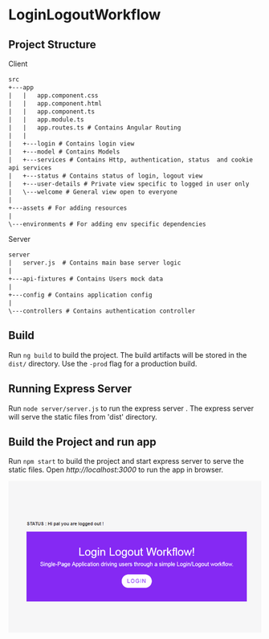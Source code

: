 # LoginLogoutWorkflow



## Project Structure 
Client
```
src
+---app
|   |   app.component.css 
|   |   app.component.html
|   |   app.component.ts
|   |   app.module.ts 
|   |   app.routes.ts # Contains Angular Routing
|   |
|   +---login # Contains login view
|   +---model # Contains Models
|   +---services # Contains Http, authentication, status  and cookie api services
|   +---status # Contains status of login, logout view
|   +---user-details # Private view specific to logged in user only
|   \---welcome # General view open to everyone
|
+---assets # For adding resources
|
\---environments # For adding env specific dependencies
```

Server
```
server
|   server.js  # Contains main base server logic
|
+---api-fixtures # Contains Users mock data
|
+---config # Contains application config 
|
\---controllers # Contains authentication controller
```


## Build

Run `ng build` to build the project. The build artifacts will be stored in the `dist/` directory. Use the `-prod` flag for a production build.

## Running Express Server
Run `node server/server.js` to run the express server . The express server will serve the static files from 'dist' directory.

## Build the Project and run app
Run `npm start` to build the project and start express server to serve the static files. Open *http://localhost:3000* to run the app in browser.

![Alt Text](loginLogout.gif?raw=true "Login Logout")



